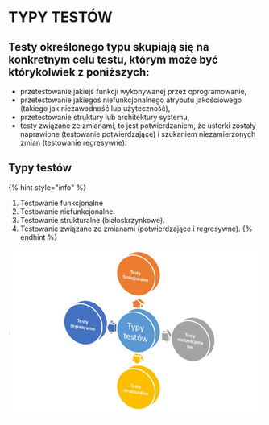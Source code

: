 # TYPY TESTÓW

## Testy określonego typu skupiają się na konkretnym celu testu, którym może być którykolwiek z poniższych: 

* przetestowanie jakiejś funkcji wykonywanej przez oprogramowanie, 
* przetestowanie jakiegoś niefunkcjonalnego atrybutu jakościowego \(takiego jak niezawodność lub użyteczność\), 
* przetestowanie struktury lub architektury systemu, 
* testy związane ze zmianami, to jest potwierdzaniem, że usterki zostały naprawione \(testowanie potwierdzające\) i szukaniem niezamierzonych zmian \(testowanie regresywne\).

## Typy testów

{% hint style="info" %}
1. Testowanie funkcjonalne 
2. Testowanie niefunkcjonalne. 
3. Testowanie strukturalne \(białoskrzynkowe\). 
4. Testowanie związane ze zmianami \(potwierdzające i regresywne\).
{% endhint %}

![](../.gitbook/assets/typytestow.jpg)

